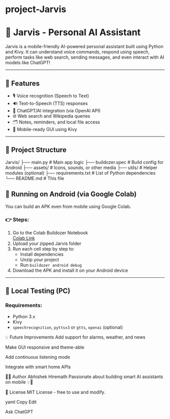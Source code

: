 # project-Jarvis
# 🤖 Jarvis - Personal AI Assistant

Jarvis is a mobile-friendly AI-powered personal assistant built using Python and Kivy. It can understand voice commands, respond using speech, perform tasks like web search, sending messages, and even interact with AI models like ChatGPT!

---

## 🚀 Features

- 🎙️ Voice recognition (Speech to Text)
- 🔊 Text-to-Speech (TTS) responses
- 🧠 ChatGPT/AI integration (via OpenAI API)
- 🌐 Web search and Wikipedia queries
- 🗂️ Notes, reminders, and local file access
- 📱 Mobile-ready GUI using Kivy

---

## 📁 Project Structure

Jarvis/
├── main.py # Main app logic
├── buildozer.spec # Build config for Android
├── assets/ # Icons, sounds, or other media
├── utils/ # Helper modules (optional)
├── requirements.txt # List of Python dependencies
└── README.md # This file

## 📲 Running on Android (via Google Colab)

You can build an APK even from mobile using Google Colab.

### 👉 Steps:
1. Go to the Colab Buildozer Notebook  
   [Colab Link](https://colab.research.google.com/github/Zenahr/kivy-buildozer-colab/blob/master/kivy_buildozer.ipynb)
2. Upload your zipped Jarvis folder
3. Run each cell step by step to:
   - Install dependencies
   - Unzip your project
   - Run `buildozer android debug`
4. Download the APK and install it on your Android device

---

## 🧪 Local Testing (PC)

### Requirements:
- Python 3.x
- Kivy
- `speechrecognition`, `pyttsx3` or `gtts`, `openai` (optional)

💡 Future Improvements
Add support for alarms, weather, and news

Make GUI responsive and theme-able

Add continuous listening mode

Integrate with smart home APIs

🙋‍♂️ Author
Abhishek Hiremath
Passionate about building smart AI assistants on mobile 💡📱

📃 License
MIT License - free to use and modify.

yaml
Copy
Edit









Ask ChatGPT



